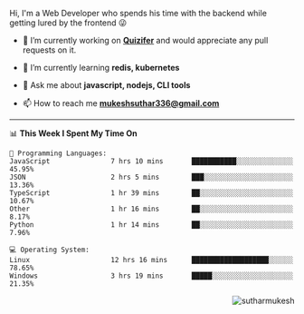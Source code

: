 Hi, I'm a Web Developer who spends his time with the backend while getting lured by the frontend 😜

- 🔭 I’m currently working on **[Quizifer](https://github.com/SutharMukesh/Quizifer/)** and would appreciate any pull requests on it.

- 🌱 I’m currently learning **redis, kubernetes**

- 💬 Ask me about **javascript, nodejs, CLI tools**

- 📫 How to reach me **mukeshsuthar336@gmail.com**

---
<!--START_SECTION:waka-->
📊 **This Week I Spent My Time On** 

```text
💬 Programming Languages: 
JavaScript               7 hrs 10 mins       ███████████░░░░░░░░░░░░░░   45.95% 
JSON                     2 hrs 5 mins        ███░░░░░░░░░░░░░░░░░░░░░░   13.36% 
TypeScript               1 hr 39 mins        ██░░░░░░░░░░░░░░░░░░░░░░░   10.67% 
Other                    1 hr 16 mins        ██░░░░░░░░░░░░░░░░░░░░░░░   8.17% 
Python                   1 hr 14 mins        ██░░░░░░░░░░░░░░░░░░░░░░░   7.96%

💻 Operating System: 
Linux                    12 hrs 16 mins      ███████████████████░░░░░░   78.65% 
Windows                  3 hrs 19 mins       █████░░░░░░░░░░░░░░░░░░░░   21.35%

```


<!--END_SECTION:waka-->

<p align="right"> <img src="https://komarev.com/ghpvc/?username=sutharmukesh&label=Profile%20views&color=0e75b6&style=flat" alt="sutharmukesh" /> </p>

